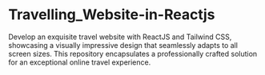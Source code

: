 # Travelling_Website-in-Reactjs
Develop an exquisite travel website with ReactJS and Tailwind CSS, showcasing a visually impressive design that seamlessly adapts to all screen sizes. This repository encapsulates a professionally crafted solution for an exceptional online travel experience.
